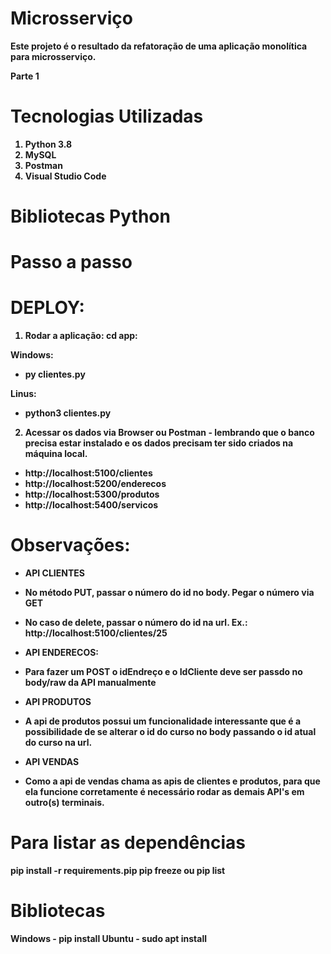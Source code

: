 <h1><b> Microsserviço <b></h1>

Este projeto é o resultado da refatoração de uma aplicação monolítica para microsserviço.

<b>Parte 1</b>

# Tecnologias Utilizadas

1. Python 3.8
2. MySQL 
3. Postman
4. Visual Studio Code


# Bibliotecas Python


# Passo a passo 

# DEPLOY: 

1. Rodar a aplicação: 
cd app:

Windows: 

- py clientes.py

Linus: 

- python3 clientes.py


2. Acessar os dados via Browser ou Postman - lembrando que o banco precisa estar instalado e os dados precisam ter sido criados na máquina local.
- http://localhost:5100/clientes
- http://localhost:5200/enderecos
- http://localhost:5300/produtos
- http://localhost:5400/servicos


# Observações:

- API CLIENTES
- No método PUT, passar o número do id no body. Pegar o número via GET
- No caso de delete, passar o número do id na url. Ex.: http://localhost:5100/clientes/25

- API ENDERECOS:
- Para fazer um POST o idEndreço e o IdCliente deve ser passdo no body/raw da API manualmente

- API PRODUTOS
- A api de produtos possui um funcionalidade interessante que é a possibilidade de se alterar o id do curso no body passando o id atual do curso na url.

- API VENDAS
- Como a api de vendas chama as apis de clientes e produtos, para que ela funcione corretamente é necessário rodar as demais API's em outro(s) terminais.

# Para listar as dependências

pip install -r requirements.pip
pip freeze ou pip list


# Bibliotecas 

Windows - pip install 
Ubuntu - sudo apt install 

